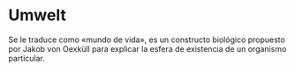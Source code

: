 # Umwelt

Se le traduce como «mundo de vida», es un constructo biológico propuesto por Jakob von Oexküll para explicar la esfera de existencia de un organismo particular.
